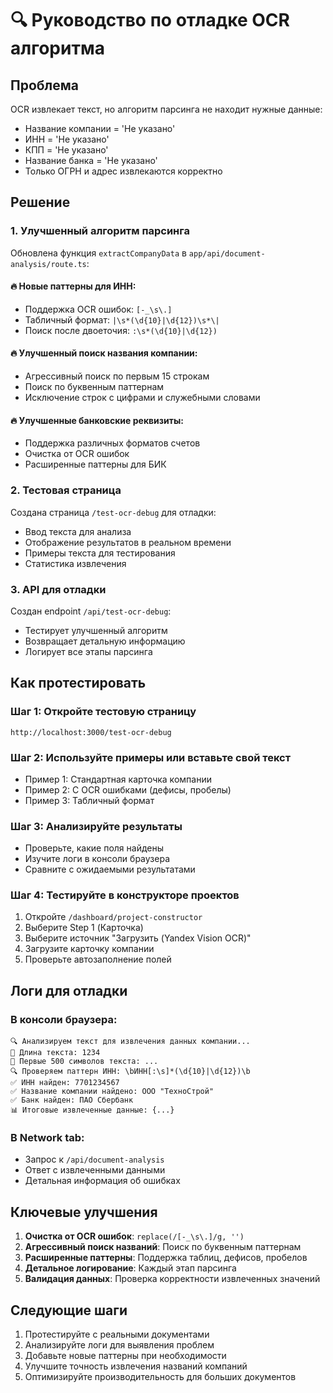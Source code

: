 # 🔍 Руководство по отладке OCR алгоритма

## Проблема
OCR извлекает текст, но алгоритм парсинга не находит нужные данные:
- Название компании = 'Не указано'
- ИНН = 'Не указано' 
- КПП = 'Не указано'
- Название банка = 'Не указано'
- Только ОГРН и адрес извлекаются корректно

## Решение

### 1. Улучшенный алгоритм парсинга
Обновлена функция `extractCompanyData` в `app/api/document-analysis/route.ts`:

#### 🔥 Новые паттерны для ИНН:
- Поддержка OCR ошибок: `[-_\s\.]`
- Табличный формат: `|\s*(\d{10}|\d{12})\s*\|`
- Поиск после двоеточия: `:\s*(\d{10}|\d{12})`

#### 🔥 Улучшенный поиск названия компании:
- Агрессивный поиск по первым 15 строкам
- Поиск по буквенным паттернам
- Исключение строк с цифрами и служебными словами

#### 🔥 Улучшенные банковские реквизиты:
- Поддержка различных форматов счетов
- Очистка от OCR ошибок
- Расширенные паттерны для БИК

### 2. Тестовая страница
Создана страница `/test-ocr-debug` для отладки:
- Ввод текста для анализа
- Отображение результатов в реальном времени
- Примеры текста для тестирования
- Статистика извлечения

### 3. API для отладки
Создан endpoint `/api/test-ocr-debug`:
- Тестирует улучшенный алгоритм
- Возвращает детальную информацию
- Логирует все этапы парсинга

## Как протестировать

### Шаг 1: Откройте тестовую страницу
```
http://localhost:3000/test-ocr-debug
```

### Шаг 2: Используйте примеры или вставьте свой текст
- Пример 1: Стандартная карточка компании
- Пример 2: С OCR ошибками (дефисы, пробелы)
- Пример 3: Табличный формат

### Шаг 3: Анализируйте результаты
- Проверьте, какие поля найдены
- Изучите логи в консоли браузера
- Сравните с ожидаемыми результатами

### Шаг 4: Тестируйте в конструкторе проектов
1. Откройте `/dashboard/project-constructor`
2. Выберите Step 1 (Карточка)
3. Выберите источник "Загрузить (Yandex Vision OCR)"
4. Загрузите карточку компании
5. Проверьте автозаполнение полей

## Логи для отладки

### В консоли браузера:
```
🔍 Анализируем текст для извлечения данных компании...
📄 Длина текста: 1234
📄 Первые 500 символов текста: ...
🔍 Проверяем паттерн ИНН: \bИНН[:\s]*(\d{10}|\d{12})\b
✅ ИНН найден: 7701234567
✅ Название компании найдено: ООО "ТехноСтрой"
✅ Банк найден: ПАО Сбербанк
📊 Итоговые извлеченные данные: {...}
```

### В Network tab:
- Запрос к `/api/document-analysis`
- Ответ с извлеченными данными
- Детальная информация об ошибках

## Ключевые улучшения

1. **Очистка от OCR ошибок**: `replace(/[-_\s\.]/g, '')`
2. **Агрессивный поиск названий**: Поиск по буквенным паттернам
3. **Расширенные паттерны**: Поддержка таблиц, дефисов, пробелов
4. **Детальное логирование**: Каждый этап парсинга
5. **Валидация данных**: Проверка корректности извлеченных значений

## Следующие шаги

1. Протестируйте с реальными документами
2. Анализируйте логи для выявления проблем
3. Добавьте новые паттерны при необходимости
4. Улучшите точность извлечения названий компаний
5. Оптимизируйте производительность для больших документов 